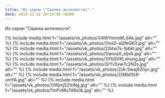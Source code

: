```yaml
---
title: "Из серии \"Свалка античности\"."
date: 2014-12-22 20:14:00 +0300
---
```


Из серии "Свалка античности".


{% include media.html f="/assets/vk_photos/1/4WYmrmM_6Ak.jpg" alt="" %}
{% include media.html f="/assets/vk_photos/1/nxD-aQfeGK0.jpg" alt="" %}
{% include media.html f="/assets/vk_photos/2/btw7s-1pbkI.jpg" alt="" %}
{% include media.html f="/assets/vk_photos/1/anoaX_eljvA.jpg" alt="" %}
{% include media.html f="/assets/vk_photos/1/FbSVKLxhung.jpg" alt="" %}
{% include media.html f="/assets/vk_photos/3/Yv5sw7c2N2s.jpg" alt="" %}
{% include media.html f="/assets/vk_photos/2/A-Swaj8Zhyc.jpg" alt="" %}
{% include media.html f="/assets/vk_photos/2/Mb0fz9-umYA.jpg" alt="" %}
{% include media.html f="/assets/vk_photos/1/Wjmj5ZtriNg.jpg" alt="" %}
{% include media.html f="/assets/vk_photos/1/nPvMu748x0k.jpg" alt="" %}

